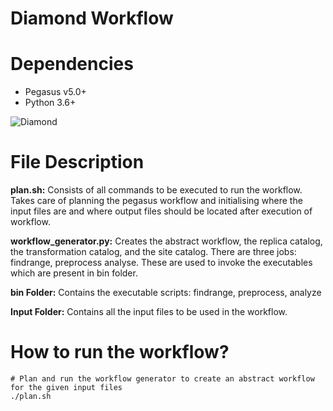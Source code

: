 # Diamond Workflow 

# Dependencies
- Pegasus v5.0+
- Python 3.6+

![Diamond](https://user-images.githubusercontent.com/36110304/207698312-1c8724d5-7279-403a-81cf-41ea87309f5b.png)

# File Description

<b>plan.sh:</b> Consists of all commands to be executed to run the workflow. Takes care of planning the pegasus workflow and initialising where the input files are and where output files should be located after execution of workflow. 

<b>workflow_generator.py:</b> Creates the abstract workflow, the replica catalog, the transformation catalog, and the site catalog. There are three jobs: findrange, preprocess analyse. These are used to invoke the executables which are present in bin folder.

<b>bin Folder:</b> Contains the executable scripts: findrange, preprocess, analyze

<b>Input Folder:</b> Contains all the input files to be used in the workflow.

# How to run the workflow?
```
# Plan and run the workflow generator to create an abstract workflow for the given input files
./plan.sh
```
